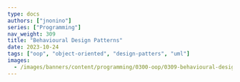 ```yaml
---
type: docs
authors: ["jnonino"]
series: ["Programming"]
nav_weight: 309
title: "Behavioural Design Patterns"
date: 2023-10-24
tags: ["oop", "object-oriented", "design-patters", "uml"]
images:
  - /images/banners/content/programming/0300-oop/0309-behavioural-design-patterns.en.png
---
```

